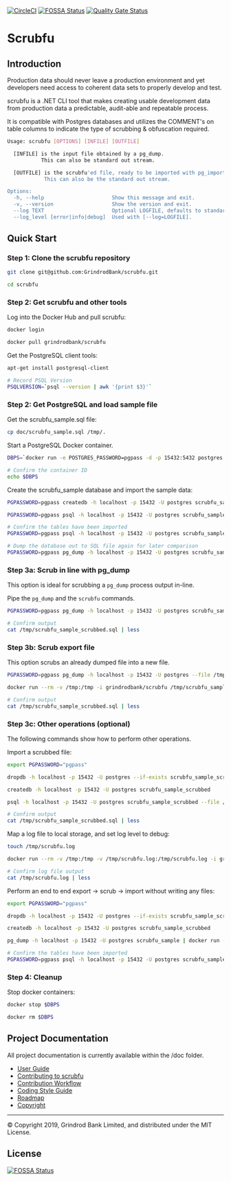 [![CircleCI](https://circleci.com/gh/GrindrodBank/scrubfu.svg?style=svg)](https://circleci.com/gh/GrindrodBank/scrubfu)
[![FOSSA Status](https://app.fossa.com/api/projects/git%2Bgithub.com%2FGrindrodBank%2Fscrubfu.svg?type=shield)](https://app.fossa.com/projects/git%2Bgithub.com%2FGrindrodBank%2Fscrubfu?ref=badge_shield)
[![Quality Gate Status](https://sonarcloud.io/api/project_badges/measure?project=scrubfu&metric=alert_status)](https://sonarcloud.io/dashboard?id=scrubfu)

# Scrubfu

## Introduction

Production data should never leave a production environment and yet developers need access to coherent data sets to properly develop and test.  

scrubfu is a .NET CLI tool that makes creating usable development data from production data a predictable, audit-able and repeatable process. 

It is compatible with Postgres databases and utilizes the COMMENT's on table columns to indicate the type of scrubbing & obfuscation required.  

``` bash
Usage: scrubfu [OPTIONS] [INFILE] [OUTFILE]

  [INFILE] is the input file obtained by a pg_dump.
           This can also be standard out stream.

  [OUTFILE] is the scrubfu'ed file, ready to be imported with pg_import.
            This can also be the standard out stream.

Options:
  -h, --help                      Show this message and exit.
  -v, --version                   Show the version and exit.
  --log TEXT                      Optional LOGFILE, defaults to standard out.
  --log_level [error|info|debug]  Used with [--log=LOGFILE].
```

## Quick Start

### Step 1: Clone the scrubfu repository

```bash
git clone git@github.com:GrindrodBank/scrubfu.git

cd scrubfu
```

### Step 2: Get scrubfu and other tools

Log into the Docker Hub and pull scrubfu:

```bash
docker login

docker pull grindrodbank/scrubfu
```

Get the PostgreSQL client tools:

```bash
apt-get install postgresql-client

# Record PSQL Version
PSQLVERSION=`psql --version | awk '{print $3}'`
```

### Step 2: Get PostgreSQL and load sample file

Get the scrubfu_sample.sql file:

```bash
cp doc/scrubfu_sample.sql /tmp/.
```

Start a PostgreSQL Docker container.

```bash
DBPS=`docker run -e POSTGRES_PASSWORD=pgpass -d -p 15432:5432 postgres:$PSQLVERSION`

# Confirm the container ID
echo $DBPS
```

Create the scrubfu_sample database and import the sample data:

```bash
PGPASSWORD=pgpass createdb -h localhost -p 15432 -U postgres scrubfu_sample

PGPASSWORD=pgpass psql -h localhost -p 15432 -U postgres scrubfu_sample < /tmp/scrubfu_sample.sql 

# Confirm the tables have been imported
PGPASSWORD=pgpass psql -h localhost -p 15432 -U postgres scrubfu_sample -c "\dt"

# Dump the database out to SQL file again for later comparison
PGPASSWORD=pgpass pg_dump -h localhost -p 15432 -U postgres scrubfu_sample > /tmp/scrubfu_sample.sql
```

### Step 3a: Scrub in line with pg_dump

This option is ideal for scrubbing a `pg_dump` process output in-line.

Pipe the `pg_dump` and the `scrubfu` commands.

```bash
PGPASSWORD=pgpass pg_dump -h localhost -p 15432 -U postgres scrubfu_sample | docker run --rm -a stdin -a stdout -i grindrodbank/scrubfu > /tmp/scrubfu_sample_scrubbed.sql

# Confirm output
cat /tmp/scrubfu_sample_scrubbed.sql | less
```

### Step 3b: Scrub export file

This option scrubs an already dumped file into a new file.

```bash
PGPASSWORD=pgpass pg_dump -h localhost -p 15432 -U postgres --file /tmp/scrubfu_sample.sql scrubfu_sample

docker run --rm -v /tmp:/tmp -i grindrodbank/scrubfu /tmp/scrubfu_sample.sql /tmp/scrubfu_sample_scrubbed.sql

# Confirm output
cat /tmp/scrubfu_sample_scrubbed.sql | less
```

### Step 3c: Other operations (optional)

The following commands show how to perform other operations.

Import a scrubbed file:

```bash
export PGPASSWORD="pgpass"

dropdb -h localhost -p 15432 -U postgres --if-exists scrubfu_sample_scrubbed

createdb -h localhost -p 15432 -U postgres scrubfu_sample_scrubbed

psql -h localhost -p 15432 -U postgres scrubfu_sample_scrubbed --file /tmp/scrubfu_sample_scrubbed.sql

# Confirm output
cat /tmp/scrubfu_sample_scrubbed.sql | less
```

Map a log file to local storage, and set log level to debug:

```bash
touch /tmp/scrubfu.log

docker run --rm -v /tmp:/tmp -v /tmp/scrubfu.log:/tmp/scrubfu.log -i grindrodbank/scrubfu --log /tmp/scrubfu.log --log_level debug /tmp/scrubfu_sample.sql /tmp/scrubfu_sample_scrubbed.sql

# Confirm log file output
cat /tmp/scrubfu.log | less
```

Perform an end to end export -> scrub -> import without writing any files:

```bash
export PGPASSWORD="pgpass"

dropdb -h localhost -p 15432 -U postgres --if-exists scrubfu_sample_scrubbed

createdb -h localhost -p 15432 -U postgres scrubfu_sample_scrubbed

pg_dump -h localhost -p 15432 -U postgres scrubfu_sample | docker run --rm -a stdin -a stdout -i grindrodbank/scrubfu | psql -h localhost -p 15432 -U postgres scrubfu_sample_scrubbed --file -

# Confirm the tables have been imported
PGPASSWORD=pgpass psql -h localhost -p 15432 -U postgres scrubfu_sample_scrubbed -c "select * from array_test;" 
```

### Step 4: Cleanup

Stop docker containers:

```bash
docker stop $DBPS

docker rm $DBPS
```

## Project Documentation

All project documentation is currently available within the /doc folder.

- [User Guide](doc/user-guide.md)
- [Contributing to scrubfu](doc/contributing.md) 
- [Contribution Workflow](doc/contribution-workflow.md) 
- [Coding Style Guide](doc/coding-style.md) 
- [Roadmap](doc/roadmap.md)
- [Copyright](doc/copyright.md)

---
&copy; Copyright 2019, Grindrod Bank Limited, and distributed under the MIT License.

## License
[![FOSSA Status](https://app.fossa.io/api/projects/git%2Bgithub.com%2FGrindrodBank%2Fscrubfu.svg?type=large)](https://app.fossa.io/projects/git%2Bgithub.com%2FGrindrodBank%2Fscrubfu?ref=badge_large)
